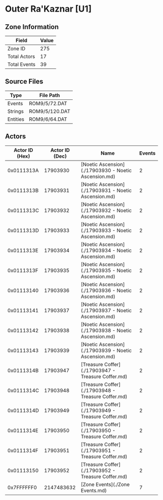 # Outer Ra'Kaznar [U1]

## Zone Information

| Field        |   Value |
|--------------|---------|
| Zone ID      |     275 |
| Total Actors |      17 |
| Total Events |      39 |

## Source Files

| Type     | File Path      |
|----------|----------------|
| Events   | ROM9/5/72.DAT  |
| Strings  | ROM9/5/120.DAT |
| Entities | ROM9/6/64.DAT  |

## Actors

| Actor ID (Hex)   |   Actor ID (Dec) | Name                                                 |   Events |
|------------------|------------------|------------------------------------------------------|----------|
| 0x0111313A       |         17903930 | [Noetic Ascension](./17903930 - Noetic Ascension.md) |        2 |
| 0x0111313B       |         17903931 | [Noetic Ascension](./17903931 - Noetic Ascension.md) |        2 |
| 0x0111313C       |         17903932 | [Noetic Ascension](./17903932 - Noetic Ascension.md) |        2 |
| 0x0111313D       |         17903933 | [Noetic Ascension](./17903933 - Noetic Ascension.md) |        2 |
| 0x0111313E       |         17903934 | [Noetic Ascension](./17903934 - Noetic Ascension.md) |        2 |
| 0x0111313F       |         17903935 | [Noetic Ascension](./17903935 - Noetic Ascension.md) |        2 |
| 0x01113140       |         17903936 | [Noetic Ascension](./17903936 - Noetic Ascension.md) |        2 |
| 0x01113141       |         17903937 | [Noetic Ascension](./17903937 - Noetic Ascension.md) |        2 |
| 0x01113142       |         17903938 | [Noetic Ascension](./17903938 - Noetic Ascension.md) |        2 |
| 0x01113143       |         17903939 | [Noetic Ascension](./17903939 - Noetic Ascension.md) |        2 |
| 0x0111314B       |         17903947 | [Treasure Coffer](./17903947 - Treasure Coffer.md)   |        2 |
| 0x0111314C       |         17903948 | [Treasure Coffer](./17903948 - Treasure Coffer.md)   |        2 |
| 0x0111314D       |         17903949 | [Treasure Coffer](./17903949 - Treasure Coffer.md)   |        2 |
| 0x0111314E       |         17903950 | [Treasure Coffer](./17903950 - Treasure Coffer.md)   |        2 |
| 0x0111314F       |         17903951 | [Treasure Coffer](./17903951 - Treasure Coffer.md)   |        2 |
| 0x01113150       |         17903952 | [Treasure Coffer](./17903952 - Treasure Coffer.md)   |        2 |
| 0x7FFFFFF0       |       2147483632 | [Zone Events](./Zone Events.md)                      |        7 |